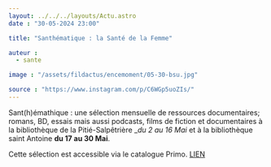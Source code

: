 ```yaml
---
layout: ../../../layouts/Actu.astro
date : "30-05-2024 23:00"

title: "Santhématique : la Santé de la Femme"

auteur :
  - sante

image : "/assets/fildactus/encemoment/05-30-bsu.jpg"

source : "https://www.instagram.com/p/C6WGp5uoZIs/"
---
```


Sant(h)émathique : une sélection mensuelle de ressources documentaires; romans, BD, essais mais aussi podcasts, films de fiction et documentaires à la bibliothèque de la Pitié-Salpêtrière __du 2 au 16 Mai_ et à la bibliothèque saint Antoine __du 17 au 30 Mai__.

Cette sélection est accessible via le catalogue Primo. [LIEN](https://sorbonne-universite.primo.exlibrisgroup.com/discovery/collectionDiscovery?vid=33BSU_INST:33BSU&collectionId=81266259300006616)